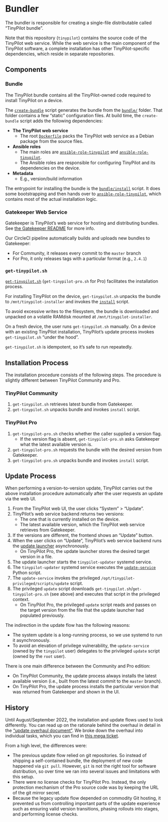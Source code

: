 # Bundler

The bundler is responsible for creating a single-file distributable called “TinyPilot bundle”.

Note that this repository (`tinypilot`) contains the source code of the TinyPilot web service. While the web service is the main component of the TinyPilot software, a complete installation has other TinyPilot-specific dependencies, which reside in separate repositories.

## Components

### Bundle

The TinyPilot bundle contains all the TinyPilot-owned code required to install TinyPilot on a device.

The [`create-bundle`](create-bundle) script generates the bundle from the [`bundle/`](bundle) folder. That folder contains a few “static” configuration files. At build time, the `create-bundle` script adds the following dependencies:

- **The TinyPilot web service**
  - The root [`Dockerfile`](../Dockerfile) packs the TinyPilot web service as a Debian package from the source files.
- **Ansible roles**
  - The main roles are [`ansible-role-tinypilot`](../ansible-role) and [`ansible-role-tinypilot`](../ansible-role-ustreamer).
  - The Ansible roles are responsible for configuring TinyPilot and its dependencies on the device.
- **Metadata**
  - E.g., version/build information

The entrypoint for installing the bundle is the [`bundle/install`](bundle/install) script. It does some bootstrapping and then hands over to [`ansible-role-tinypilot`](../ansible-role), which contains most of the actual installation logic.

### Gatekeeper Web Service

Gatekeeper is TinyPilot’s web service for hosting and distributing bundles. See [the Gatekeeper README](https://github.com/tiny-pilot/gatekeeper) for more info.

Our CircleCI pipeline automatically builds and uploads new bundles to Gatekeeper:

- For Community, it releases every commit to the `master` branch
- For Pro, it only releases tags with a particular format (e.g., `2.4.1`)

### `get-tinypilot.sh`

[`get-tinypilot.sh`](../get-tinypilot.sh) (`get-tinypilot-pro.sh` for Pro) facilitates the installation process.

For installing TinyPilot on the device, `get-tinypilot.sh` unpacks the bundle to `/mnt/tinypilot-installer` and invokes the [`install`](bundle/install) script.

To avoid excessive writes to the filesystem, the bundle is downloaded and unpacked on a volatile RAMdisk mounted at `/mnt/tinypilot-installer`.

On a fresh device, the user runs `get-tinypilot.sh` manually. On a device with an existing TinyPilot installation, TinyPilot’s update process invokes `get-tinypilot.sh` “under the hood”.

`get-tinypilot.sh` is idempotent, so it’s safe to run repeatedly.

## Installation Process

The installation procedure consists of the following steps. The procedure is slightly different between TinyPilot Community and Pro.

### TinyPilot Community

1. `get-tinypilot.sh` retrieves latest bundle from Gatekeeper.
2. `get-tinypilot.sh` unpacks bundle and invokes `install` script.

### TinyPilot Pro

1. `get-tinypilot-pro.sh` checks whether the caller supplied a version flag.
   - If the version flag is absent, `get-tinypilot-pro.sh` asks Gatekeeper what the latest available version is.
1. `get-tinypilot-pro.sh` requests the bundle with the desired version from Gatekeeper.
1. `get-tinypilot-pro.sh` unpacks bundle and invokes `install` script.

## Update Process

When performing a version-to-version update, TinyPilot carries out the above installation procedure automatically after the user requests an update via the web UI.

1. From the TinyPilot web UI, the user clicks “System” > “Update”.
1. TinyPilot’s web service backend returns two versions:
   - The one that is currently installed on the device.
   - The latest available version, which the TinyPilot web service retrieves from Gatekeeper.
1. If the versions are different, the frontend shows an “Update” button.
1. When the user clicks on “Update”, TinyPilot’s web service backend runs the [update launcher](../app/update/launcher.py) asynchronously.
   - On TinyPilot Pro, the update launcher stores the desired target version in a file.
1. The update launcher starts the `tinypilot-updater` systemd service.
1. The `tinypilot-updater` systemd service executes the [`update-service`](../scripts/update-service) Python script.
1. The `update-service` invokes the privileged `/opt/tinypilot-privileged/scripts/update` script.
1. The privileged `update` script downloads `get-tinypilot.sh`/`get-tinypilot-pro.sh` (see above) and executes that script in the privileged context.
   - On TinyPilot Pro, the privileged `update` script reads and passes on the target version from the file that the update launcher had populated previously.

The indirection in the update flow has the following reasons:

- The system update is a long-running process, so we use systemd to run it asynchronously.
- To avoid an elevation of privilege vulnerability, the `update-service` (owned by the `tinypilot` user) delegates to the privileged `update` script (owned by the `root` user).

There is one main difference between the Community and Pro edition:

- On TinyPilot Community, the update process always installs the latest available version (i.e., built from the latest commit to the `master` branch).
- On TinyPilot Pro, the update process installs the particular version that was returned from Gatekeeper and shown in the UI.

## History

Until August/September 2022, the installation and update flows used to look differently. You can read up on the rationale behind the overhaul in detail in the [“update overhaul document”](https://github.com/tiny-pilot/tinypilot-pro/blob/experimental/update-overhaul/UPDATE-WORKFLOW.md). We broke down the overhaul into individual tasks, which you can find in [this mega ticket](https://github.com/tiny-pilot/tinypilot-pro/issues/445).

From a high level, the differences were:

- The previous update flow relied on git repositories. So instead of shipping a self-contained bundle, the deployment of new code happened via `git pull`. However, `git` is not the right tool for software distribution, so over time we ran into several issues and limitations with this setup.
- There were no license checks for TinyPilot Pro. Instead, the only protection mechanism of the Pro source code was by keeping the URL of the git mirror secret.
- Because the legacy update flow depended on commodity Git hosting, it prevented us from controlling important parts of the update experience such as ensuring valid version transitions, phasing rollouts into stages, and performing license checks.
